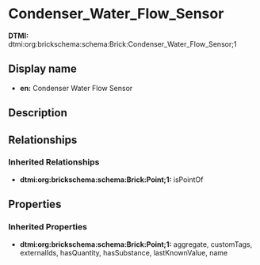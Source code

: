 # Condenser_Water_Flow_Sensor
**DTMI:** dtmi:org:brickschema:schema:Brick:Condenser_Water_Flow_Sensor;1
## Display name
- **en:** Condenser Water Flow Sensor
## Description
## Relationships
### Inherited Relationships
* **dtmi:org:brickschema:schema:Brick:Point;1:** isPointOf
## Properties
### Inherited Properties
* **dtmi:org:brickschema:schema:Brick:Point;1:** aggregate, customTags, externalIds, hasQuantity, hasSubstance, lastKnownValue, name
